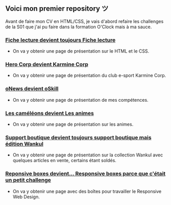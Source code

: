 ## Voici mon premier repository ツ

Avant de faire mon CV en HTML/CSS, je vais d'abord refaire les challenges de la S01 que j'ai pu faire dans la formation O'Clock mais à ma sauce.

### [Fiche lecture devient toujours Fiche lecture](https://aurozia.github.io/fiche-lecture.php)

- On va y obtenir une page de présentation sur le HTML et le CSS.

### [Hero Corp devient Karmine Corp](https://aurozia.github.io/karmine-corp.php)

- On va y obtenir une page de présentation du club e-sport Karmine Corp.

### [oNews devient oSkill](https://aurozia.github.io/oskill.php)

- On va y obtenir une page de présentation de mes compétences.

### [Les caméléons devient Les animes](https://aurozia.github.io/animes.php)

- On va y obtenir une page de présentation sur les animes.

### [Support boutique devient toujours support boutique mais édition Wankul](https://aurozia.github.io/wankul.php)

- On va y obtenir une page de présentation sur la collection Wankul avec quelques articles en vente, certains étant soldés.

### [Reponsive boxes devient... Responsive boxes parce que c'était un petit challenge](https://aurozia.github.io/reponsive-boxes.php)

- On va y obtenir une page avec des boîtes pour travailler le Responsive Web Design.